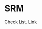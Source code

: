 SRM
===
Check List. <a href="https://docs.google.com/spreadsheet/ccc?key=0AlYdt6NJzXvndGtJU2tXdU9vQTh3ODJMUEc0TTFqY2c&usp=sharing">Link</a>

